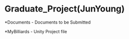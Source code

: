 # Graduate_Project(JunYoung)
*Documents - Documents to be Submitted

*MyBilliards - Unity Project file
